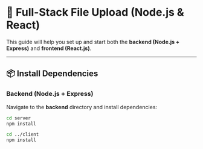 # 🚀 Full-Stack File Upload (Node.js & React)

This guide will help you set up and start both the **backend (Node.js + Express)** and **frontend (React.js)**.

---

## 📦 Install Dependencies

### Backend (Node.js + Express)
Navigate to the **backend** directory and install dependencies:

```sh
cd server
npm install

cd ../client
npm install
